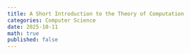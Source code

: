 ```yaml
---
title: A Short Introduction to the Theory of Computation
categories: Computer Science
date: 2025-10-11
math: true
published: false
---
```


